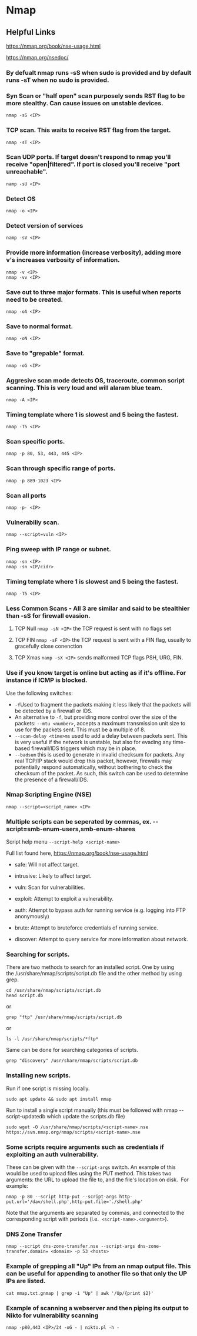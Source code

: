 # Nmap

## Helpful Links
https://nmap.org/book/nse-usage.html


https://nmap.org/nsedoc/

### By defualt nmap runs -sS when sudo is provided and by default runs -sT when no sudo is provided.

### Syn Scan or "half open" scan purposely sends RST flag to be more stealthy. Can cause issues on unstable devices.
```
nmap -sS <IP>
```

### TCP scan. This waits to receive RST flag from the target.
```
nmap -sT <IP>
```

### Scan UDP ports. If target doesn't respond to nmap you'll receive "open|filtered". If port is closed you'll receive "port unreachable".
```
namp -sU <IP>
```

### Detect OS
```
nmap -o <IP>
```

### Detect version of services
```
namp -sV <IP>
```

### Provide more information (increase verbosity), adding more v's increases verbosity of information.
```
nmap -v <IP>
nmap -vv <IP>
```

### Save out to three major formats. This is useful when reports need to be created. 
```
nmap -oA <IP>
```

### Save to normal format.
```
nmap -oN <IP>
```

### Save to "grepable" format.
```
nmap -oG <IP>
```

### Aggresive scan mode detects OS, traceroute, common script scanning. This is very loud and will alaram blue team. 
```
nmap -A <IP>
```

### Timing template where 1 is slowest and 5 being the fastest.
```
nmap -T5 <IP>
```

### Scan specific ports.
```
nmap -p 80, 53, 443, 445 <IP>
```

### Scan through specific range of ports.
```
nmap -p 889-1023 <IP>
```

### Scan all ports
```
nmap -p- <IP>
```

### Vulnerabiliy scan.
```
nmap --script=vuln <IP>
```

### Ping sweep with IP range or subnet.
```
nmap -sn <IP>
nmap -sn <IP/cidr>
```

### Timing template where 1 is slowest and 5 being the fastest.
```
nmap -T5 <IP>
```

### Less Common Scans - All 3 are similar and said to be stealthier than -sS for firewall evasion.
1. TCP Null ```nmap -sN <IP>``` the TCP request is sent with no flags set


2. TCP FIN ```nmap -sF <IP>``` the TCP request is sent with a FIN flag, usually to gracefully close conenction


2. TCP Xmas ```namp -sX <IP>``` sends malformed TCP flags PSH, URG, FIN.

### Use if you know target is online but acting as if it's offline. For instance if ICMP is blocked.
Use the following switches:
* ```-f```Used to fragment the packets making it less likely that the packets will be detected by a firewall or IDS.
* An alternative to ```-f```, but providing more control over the size of the packets: ```--mtu <number>```, accepts a maximum transmission unit size to use for the packets sent. This must be a multiple of 8.
* ```--scan-delay <time>ms``` used to add a delay between packets sent. This is very useful if the network is unstable, but also for evading any time-based firewall/IDS triggers which may be in place.
* ```--badsum``` this is used to generate in invalid checksum for packets. Any real TCP/IP stack would drop this packet, however, firewalls may potentially respond automatically, without bothering to check the checksum of the packet. As such, this switch can be used to determine the presence of a firewall/IDS.

### Nmap Scripting Engine (NSE)
```nmap --script=<script_name> <IP>```

### Multiple scripts can be seperated by commas, ex. --script=smb-enum-users,smb-enum-shares

Script help menu
```--script-help <script-name>```

Full list found here, https://nmap.org/book/nse-usage.html

* safe: Will not affect target.


* intrusive: Likely to affect target.


* vuln: Scan for vulnerabilities.


* exploit: Attempt to exploit a vulnerability.


* auth: Attempt to bypass auth for running service (e.g. logging into FTP anonymously)


* brute: Attempt to bruteforce credentials of running service.


* discover: Attempt to query service for more information about network.


### Searching for scripts.
There are two methods to search for an installed script. One by using the /usr/share/nmap/scripts/script.db file and the other method by using grep.
```
cd /usr/share/nmap/scripts/script.db
head script.db
```
or
```
grep "ftp" /usr/share/nmap/scripts/script.db
```
or
```
ls -l /usr/share/nmap/scripts/*ftp*
```
Same can be done for searching categories of scripts.
```
grep "discovery" /usr/share/nmap/scripts/script.db
```

### Installing new scripts.
Run if one script is missing locally.
```
sudo apt update && sudo apt install nmap
```
Run to install a single script manually (this must be followed with nmap --script-updatedb  which update the scripts.db file)
```
sudo wget -O /usr/share/nmap/scripts/<script-name>.nse https://svn.nmap.org/nmap/scripts/<script-name>.nse 
```
### Some scripts require arguments such as credentials if exploiting an auth vulnerability.
These can be given with the ```--script-args``` switch. An example of this would be used to upload files using the PUT method. This takes two arguments: the URL to upload the file to, and the file's location on disk.  For example:

```nmap -p 80 --script http-put --script-args http-put.url='/dav/shell.php',http-put.file='./shell.php'```

Note that the arguments are separated by commas, and connected to the corresponding script with periods (i.e.  ```<script-name>.<argument>```).

### DNS Zone Transfer
```
nmap --script dns-zone-transfer.nse --script-args dns-zone-transfer.domain= <domain> -p 53 <hosts>
```

### Example of grepping all "Up" IPs from an nmap output file. This can be useful for appending to another file so that only the UP IPs are listed.
```
cat nmap.txt.gnmap | grep -i "Up" | awk '/Up/{print $2}'
```

### Example of scanning a webserver and then piping its output to Nikto for vulnerability scanning
```
nmap -p80,443 <IP>/24 -oG - | nikto.pl -h -
```
